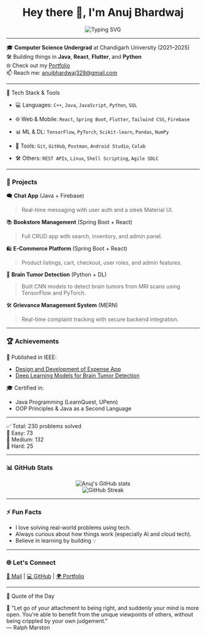 <h1 align="center">Hey there 👋, I'm Anuj Bhardwaj</h1>

<p align="center">
  <img src="https://readme-typing-svg.demolab.com?font=Fira+Code&pause=1000&width=435&lines=Software+Developer+%F0%9F%92%BB;Loves+ML+%2B+Cloud+%2B+Dev;React+%7C+Spring+Boot+%7C+Flutter;Always+Learning+%F0%9F%93%9A" alt="Typing SVG" />
</p>

---

🎓 **Computer Science Undergrad** at Chandigarh University (2021–2025)  
🛠️ Building things in **Java**, **React**, **Flutter**, and **Python**  
🌐 Check out my [Portfolio](https://anuj8553.github.io/PortFolio/)  
📫 Reach me: [anujbhardwaj329@gmail.com](mailto:anujbhardwaj329@gmail.com)

---

🧠 Tech Stack & Tools

- 💻 Languages: `C++`, `Java`, `JavaScript`, `Python`, `SQL`
- 🌐 Web & Mobile: `React`, `Spring Boot`, `Flutter`, `Tailwind CSS`, `Firebase`
- 📊 ML & DL: `TensorFlow`, `PyTorch`, `Scikit-learn`, `Pandas`, `NumPy`



- 🧪 Tools: `Git`, `GitHub`, `Postman`, `Android Studio`, `Colab`
- 🛠️ Others: `REST APIs`, `Linux`, `Shell Scripting`, `Agile SDLC`

---

### 🚀 Projects

🗨️ **Chat App** (Java + Firebase)  
> Real-time messaging with user auth and a sleek Material UI.

📚 **Bookstore Management** (Spring Boot + React)  
> Full CRUD app with search, inventory, and admin panel.

🛍️ **E-Commerce Platform** (Spring Boot + React)  
> Product listings, cart, checkout, user roles, and admin features.

🧠 **Brain Tumor Detection** (Python + DL)  
> Built CNN models to detect brain tumors from MRI scans using TensorFlow and PyTorch.

🛠️ **Grievance Management System** (MERN)  
> Real-time complaint tracking with secure backend integration.

---

### 🏆 Achievements

📄 Published in IEEE:
- [Design and Development of Expense App](https://ieeexplore.ieee.org/document/10743820)
- [Deep Learning Models for Brain Tumor Detection](https://ieeexplore.ieee.org/document/10882510)

🎓 Certified in:
- Java Programming (LearnQuest, UPenn)
- OOP Principles & Java as a Second Language

---

<!--LEETCODE-START-->
✅ Total: 230 problems solved  
🔹 Easy: 73  
🔸 Medium: 132  
🔺 Hard: 25
<!--LEETCODE-END-->

---

### 📊 GitHub Stats

<p align="center">
  <img src="https://github-readme-stats.vercel.app/api?username=Anuj8553&show_icons=true&theme=radical" alt="Anuj's GitHub stats" />
  <br/>
  <img src="https://github-readme-streak-stats.herokuapp.com/?user=Anuj8553&theme=radical" alt="GitHub Streak" />
</p>

---

### ⚡ Fun Facts

- I love solving real-world problems using tech.
- Always curious about how things work (especially AI and cloud tech).
- Believe in learning by building 💡

---

### 🌐 Let's Connect

<p>
  <a href="mailto:anujbhardwaj329@gmail.com">📧 Mail</a> |
  <a href="https://github.com/Anuj8553">💻 GitHub</a> |
  <a href="https://anuj8553.github.io/PortFolio/">🌍 Portfolio</a>
</p>

---

<!--QUOTE-START-->
🧠 Quote of the Day

<!--QUOTE-CONTENT-->
💬 "Let go of your attachment to being right, and suddenly your mind is more open. You're able to benefit from the unique viewpoints of others, without being crippled by your own judgement."  
— Ralph Marston
<!--QUOTE-END-->

